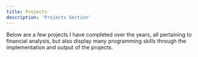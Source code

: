 ```yaml
---
title: Projects
description: 'Projects Section'
---
```


Below are a few projects I have completed over the years, all pertaining to financial analysis, but also display many programming skills through the implementation and output of the projects.